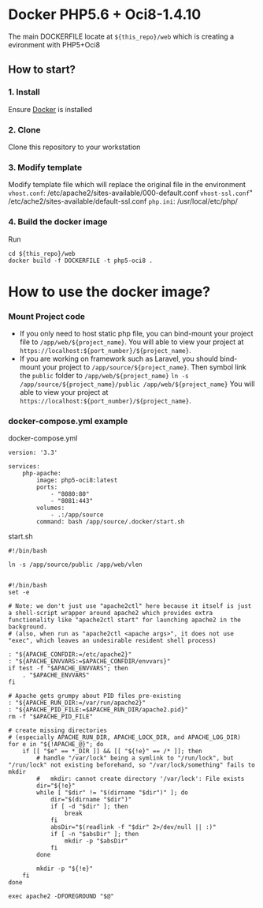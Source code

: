 # Docker PHP5.6 + Oci8-1.4.10
The main DOCKERFILE locate at `${this_repo}/web` which is creating a evironment with PHP5+Oci8

## How to start?

### 1. Install
Ensure [Docker](https://www.docker.com/) is installed

### 2. Clone
Clone this repository to your workstation

### 3. Modify template
Modify template file which will replace the original file in the environment
`vhost.conf`: /etc/apache2/sites-available/000-default.conf
`vhost-ssl.conf`" /etc/ache2/sites-available/default-ssl.conf
`php.ini`: /usr/local/etc/php/

### 4. Build the docker image
Run
```
cd ${this_repo}/web
docker build -f DOCKERFILE -t php5-oci8 .
```

# How to use the docker image?

### Mount Project code
* If you only need to host static php file, you can bind-mount your project file to `/app/web/${project_name}`. You will able to view your project at `https://localhost:${port_number}/${project_name}`.
* If you are working on framework such as Laravel, you should bind-mount your project to `/app/source/${project_name}`. Then symbol link the `public` folder to `/app/web/${project_name}`
```ln -s /app/source/${project_name}/public /app/web/${project_name}```
You will able to view your project at `https://localhost:${port_number}/${project_name}`.

### docker-compose.yml example
docker-compose.yml
```
version: '3.3'

services:
    php-apache:
        image: php5-oci8:latest
        ports:
            - "8080:80"
            - "8081:443"
        volumes:
            - .:/app/source
        command: bash /app/source/.docker/start.sh
```
start.sh
```
#!/bin/bash

ln -s /app/source/public /app/web/vlen


#!/bin/bash
set -e

# Note: we don't just use "apache2ctl" here because it itself is just a shell-script wrapper around apache2 which provides extra functionality like "apache2ctl start" for launching apache2 in the background.
# (also, when run as "apache2ctl <apache args>", it does not use "exec", which leaves an undesirable resident shell process)

: "${APACHE_CONFDIR:=/etc/apache2}"
: "${APACHE_ENVVARS:=$APACHE_CONFDIR/envvars}"
if test -f "$APACHE_ENVVARS"; then
    . "$APACHE_ENVVARS"
fi

# Apache gets grumpy about PID files pre-existing
: "${APACHE_RUN_DIR:=/var/run/apache2}"
: "${APACHE_PID_FILE:=$APACHE_RUN_DIR/apache2.pid}"
rm -f "$APACHE_PID_FILE"

# create missing directories
# (especially APACHE_RUN_DIR, APACHE_LOCK_DIR, and APACHE_LOG_DIR)
for e in "${!APACHE_@}"; do
    if [[ "$e" == *_DIR ]] && [[ "${!e}" == /* ]]; then
        # handle "/var/lock" being a symlink to "/run/lock", but "/run/lock" not existing beforehand, so "/var/lock/something" fails to mkdir
        #   mkdir: cannot create directory '/var/lock': File exists
        dir="${!e}"
        while [ "$dir" != "$(dirname "$dir")" ]; do
            dir="$(dirname "$dir")"
            if [ -d "$dir" ]; then
                break
            fi
            absDir="$(readlink -f "$dir" 2>/dev/null || :)"
            if [ -n "$absDir" ]; then
                mkdir -p "$absDir"
            fi
        done

        mkdir -p "${!e}"
    fi
done

exec apache2 -DFOREGROUND "$@"

```
